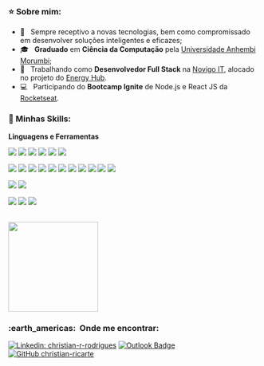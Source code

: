 <h3>⭐ Sobre mim:</h3>

- 🤔 &nbsp; Sempre receptivo a novas tecnologias, bem como compromissado em desenvolver soluções inteligentes e eficazes;
- 🎓 &nbsp; **Graduado** em **Ciência da Computação** pela <a href="https://portal.anhembi.br/?gad=1">Universidade Anhembi Morumbi</a>;
- 💼 &nbsp; Trabalhando como **Desenvolvedor Full Stack** na <a href="https://www.novigo-it.com/">Novigo IT</a>, alocado no projeto do [Energy Hub](https://www.bbce.com.br/ehub/).
- 💻 &nbsp; Participando do **Bootcamp Ignite** de Node.js e React JS da <a href="https://www.rocketseat.com.br">Rocketseat</a>.

<h3>🚀 Minhas Skills:</h3>

**Linguagens e Ferramentas**

<img src="https://img.shields.io/badge/HTML5-E34F26?style=for-the-badge&logo=html5&logoColor=black" /> <img src="https://img.shields.io/badge/CSS3-1572B6?style=for-the-badge&logo=css3&logoColor=black" /> <img src="https://img.shields.io/badge/JavaScript-F7DF1E?style=for-the-badge&logo=javascript&logoColor=black" /> <img src="https://img.shields.io/badge/TypeScript-007ACC?style=for-the-badge&logo=typescript&logoColor=black" /> <img src="https://img.shields.io/badge/Node.js-43853D?style=for-the-badge&logo=node.js&logoColor=white" /> <img src="https://img.shields.io/badge/Swift-FA7343?style=for-the-badge&logo=swift&logoColor=white" />

<img src="https://img.shields.io/badge/React-20232A?style=for-the-badge&logo=react&logoColor=61DAFB" /> <img src="https://img.shields.io/badge/Bootstrap-563D7C?style=for-the-badge&logo=bootstrap&logoColor=white" /> <img src="https://img.shields.io/badge/React_Router-CA4245?style=for-the-badge&logo=react-router&logoColor=white" /> <img src="https://img.shields.io/badge/Redux-593D88?style=for-the-badge&logo=redux&logoColor=white" /> <img src="https://img.shields.io/badge/Material--UI-0081CB?style=for-the-badge&logo=material-ui&logoColor=white" /> <img src="https://img.shields.io/badge/styled--components-DB7093?style=for-the-badge&logo=styled-components&logoColor=white" /> 
<img src="https://img.shields.io/badge/Next-black?style=for-the-badge&logo=next.js&logoColor=white" /> <img src="https://img.shields.io/badge/nestjs-%23E0234E.svg?style=for-the-badge&logo=nestjs&logoColor=white" /> <img src="https://img.shields.io/badge/-jest-%23C21325?style=for-the-badge&logo=jest&logoColor=white" /> <img src="https://img.shields.io/badge/-TestingLibrary-%23E33332?style=for-the-badge&logo=testing-library&logoColor=white" /> <img src="https://img.shields.io/badge/React%20Hook%20Form-%23EC5990.svg?style=for-the-badge&logo=reacthookform&logoColor=white" />

<img src="https://img.shields.io/badge/MySQL-00000F?style=for-the-badge&logo=mysql&logoColor=white" /> <img src="https://img.shields.io/badge/Firebase-F29D0C?style=for-the-badge&logo=firebase&logoColor=white" />

<img src="https://img.shields.io/badge/GitHub-100000?style=for-the-badge&logo=github&logoColor=white" /> <img src="https://img.shields.io/badge/Git-E34F26?style=for-the-badge&logo=git&logoColor=white" /> <img src="https://img.shields.io/badge/Microsoft_Azure-0089D6?style=for-the-badge&logo=microsoft-azure&logoColor=white" />

<br/>

<a href="https://github.com/christian-ricarte">
  <img height="180em" src="https://github-readme-stats.vercel.app/api?username=christian-ricarte&theme=dracula&show_icons=true" />
</a>

<br/>

<h3> :earth_americas: &nbsp;Onde me encontrar: </h3> 

[![Linkedin: christian-r-rodrigues](https://img.shields.io/badge/-christianrrodrigues-blue?style=flat-square&logo=Linkedin&logoColor=white&link=https://linkedin.com/in/christian-r-rodrigues)](https://linkedin.com/in/christian-r-rodrigues)
[![Outlook Badge](https://img.shields.io/badge/-crrodrigues2001@outlook.com.br-006bed?style=flat-square&logo=microsoft-outlook&logoColor=white&link=mailto:crrodrigues2001@outlook.com.br)](mailto:crrodrigues2001@outlook.com.br)
[![GitHub christian-ricarte](https://img.shields.io/github/followers/christian-ricarte?label=follow&style=social)](https://github.com/christian-ricarte)
